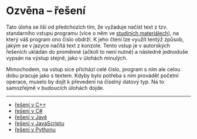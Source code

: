 # Ozvěna – řešení

Tato úloha se liší od předchozích tím, že vyžaduje načíst text z tzv. standarního vstupu programu (více o něm
ve [studjních materiálech](/studijni-materialy/02-standardni-vstup-a-vystup)), na který váš program ono číslo obdrží. K
jeho čtení lze využít tentýž způsob, jakým se v jazyce načítá text z konzole. Tento vstup je v autorských řešeních
ukládán do proměnné (ačkoli to není nutné) a následně jednoduše vypsán na výstup stejně, jako v úlohách minulých.

Mimochodem, na vstup sice přichází celé číslo, program s ním ale celou dobu pracuje jako s textem. Kdyby bylo potřeba s
ním provádět početní operace, muselo by dojít k převedení na číselný datový typ. Na to samozřejmě v budoucích úlohách
dojde.

---

- [řešení v C++](/ulohy/03-ozvena/reseni/main.cpp)
- [řešení v C#](/ulohy/03-ozvena/reseni/main.cs)
- [řešení v Javě](/ulohy/03-ozvena/reseni/Main.java)
- [řešení v JavaScriptu](/ulohy/03-ozvena/reseni/main.js)
- [řešení v Pythonu](/ulohy/03-ozvena/reseni/main.py)
